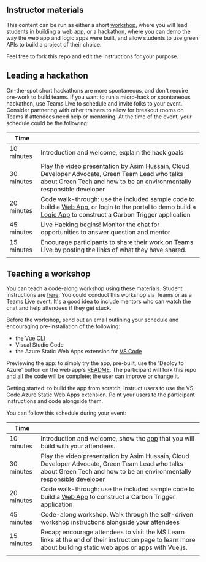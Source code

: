 ## Instructor materials

This content can be run as either a short [workshop](./workshop.md), where you will lead students in building a web app, or a [hackathon](./hackathon.md), where you can demo the way the web app and logic apps were built, and allow students to use green APIs to build a project of their choice.

Feel free to fork this repo and edit the instructions for your purpose.

## Leading a hackathon

On-the-spot short hackathons are more spontaneous, and don't require pre-work to build teams. If you want to run a micro-hack or spontaneous hackathon, use Teams Live to schedule and invite folks to your event. Consider partnering with other trainers to allow for breakout rooms on Teams if attendees need help or mentoring. At the time of the event, your schedule could be the following:

| Time       |                                                                                                                                                                                                                                  |
| ---------- | -------------------------------------------------------------------------------------------------------------------------------------------------------------------------------------------------------------------------------- |
| 10 minutes | Introduction and welcome, explain the hack goals                                                                                                                                                                                 |
| 30 minutes | Play the video presentation by Asim Hussain, Cloud Developer Advocate, Green Team Lead who talks about Green Tech and how to be an environmentally responsible developer                                                         |
| 20 minutes | Code walk-through: use the included sample code to build a [Web App](../samples/web-app/README.md), or login to the portal to demo build a [Logic App](../samples/logic-app/README.md) to construct a Carbon Trigger application |
| 45 minutes | Live Hacking begins! Monitor the chat for opportunities to answer question and mentor                                                                                                                                            |
| 15 minutes | Encourage participants to share their work on Teams Live by posting the links of what they have shared.                                                                                                                          |
|            |

## Teaching a workshop

You can teach a code-along workshop using these materials. Student instructions are [here](./workshop.md). You could conduct this workshop via Teams or as a Teams Live event. It's a good idea to include mentors who can watch the chat and help attendees if they get stuck. 

Before the workshop, send out an email outlining your schedule and encouraging pre-installation of the following:

- the Vue CLI
- Visual Studio Code 
- the Azure Static Web Apps extension for [VS Code](https://marketplace.visualstudio.com/items?itemName=ms-azuretools.vscode-azurestaticwebapps)

Previewing the app: to simply try the app, pre-built, use the 'Deploy to Azure' button on the web app's [README](./../samples/web-app/README.md). The participant will fork this repo and all the code will be complete; the user can improve or change it. 

Getting started: to build the app from scratch, instruct users to use the VS Code Azure Static Web Apps extension. Point your users to the participant instructions and code alongside them.
   
You can follow this schedule during your event:

| Time       |                                                                                                                                                                          |
| ---------- | ------------------------------------------------------------------------------------------------------------------------------------------------------------------------ |
| 10 minutes | Introduction and welcome, show the [app](https://happy-ground-0f458bb0f.azurestaticapps.net/) that you will build with your attendees.                                   |
| 30 minutes | Play the video presentation by Asim Hussain, Cloud Developer Advocate, Green Team Lead who talks about Green Tech and how to be an environmentally responsible developer |
| 20 minutes | Code walk-through: use the included sample code to build a [Web App](../samples/web-app/README.md) to construct a Carbon Trigger application                             |
| 45 minutes | Code-along workshop. Walk through the self-driven workshop instructions alongside your attendees                                                                         |
| 15 minutes | Recap; encourage attendees to visit the MS Learn links at the end of their instruction page to learn more about building static web apps or apps with Vue.js.            |
|            |